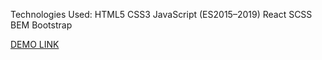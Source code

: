 Technologies Used:
        HTML5
        CSS3
        JavaScript (ES2015–2019)
        React
        SCSS
        BEM
        Bootstrap

  [DEMO LINK](https://stepanyukvova200.github.io/Interactive-Product-Showcase/)

